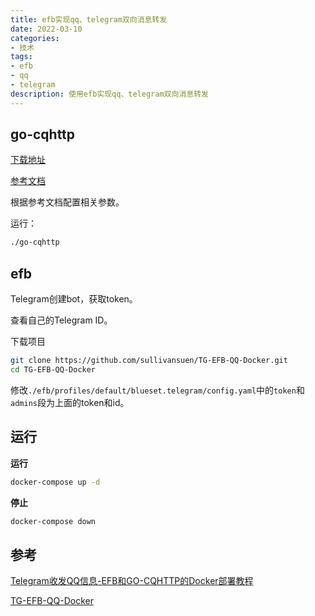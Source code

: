 ```yaml
---
title: efb实现qq、telegram双向消息转发
date: 2022-03-10
categories:
- 技术
tags: 
- efb
- qq
- telegram
description: 使用efb实现qq、telegram双向消息转发
---
```



## go-cqhttp

[下载地址](https://github.com/Mrs4s/go-cqhttp/releases)

[参考文档](https://docs.go-cqhttp.org/)

根据参考文档配置相关参数。

运行：

```bash
./go-cqhttp
```

## efb

Telegram创建bot，获取token。

查看自己的Telegram ID。

下载项目

```bash
git clone https://github.com/sullivansuen/TG-EFB-QQ-Docker.git
cd TG-EFB-QQ-Docker
```

修改`./efb/profiles/default/blueset.telegram/config.yaml`中的`token`和`admins`段为上面的token和id。

## 运行

**运行**

```bash
docker-compose up -d
```

**停止**

```bash
docker-compose down
```

## 参考

[Telegram收发QQ信息-EFB和GO-CQHTTP的Docker部署教程](https://sakari.top/2021/11/15/tg-qq-gocq/)

[ TG-EFB-QQ-Docker](https://github.com/xzsk2/TG-EFB-QQ-Docker)
